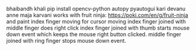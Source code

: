 bhaibandh khali pip install opencv-python autopy pyautogui
kari devanu anne maja karvani
works with fruit ninja: https://poki.com/en/g/fruit-ninja
and paint
index finger moving for cursor moving
index finger joined with middle finger does right click
index finger joined with thumb starts mouse down event which keeps the mouse right button clicked.
middle finger joined with ring finger stops mouse down event.
